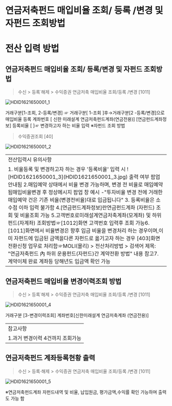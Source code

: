 # 연금저축펀드 매입비율 조회/ 등록 /변경 및 자펀드 조회방법
# 전산 입력 방법
## 연금저축펀드 매입비율 조회/ 등록/변경 및 자펀드 조회방법
> 수신 > 등록˙해제 > 수익증권 연금저축 매입비율 조회/등록 /변경 [1011]

![HDID1621650001_1](HDID1621650001_1.jpg)

거래구분[1-조회, 2-등록/변경] ☞ 거래구분[ 1-조회 ]후→거래구분[2 -등록/변경]으로 매입비율 등록
계좌번호 [ 신한 미래설계 연금저축펀드계좌(연금전용)]
[연금펀드계좌정보]
등록비율 [ ]☞ 변경하고자 하는 비율 입력
※자펀드 조회 방법
> 수익증권조회 [40]

![HDID1621650001_2](HDID1621650001_2.jpg)


<table><tbody><tr>
<td>
전산입력시 유의사항</td></tr><tr>
<td>1. 비율등록 및 변경하고자 하는 경우 '등록비율' 입력 시
![HDID1621650001_3](HDID1621650001_3.jpg)
출력 여부 팝업 안내됨
2.매입예약 상태에서 비율 변경 가능하며, 변경 전 비율로 매입예약 됨매입비율변경 후 정상메시지 팝업 창 예시 -"투자비율 변경 전에 거래한 매입예약 건은 기존 비율(변경전비율)대로 입금됩니다"
3. 등록비율은 소수점 이하 입력 불가함
4.[연금펀드계좌정보]란연금펀드계좌 (자펀드) 조회 및 비율조회 가능
5.고객번호로미래설계연금저축계좌(모계좌) 및 하위펀드(자계좌) 조회방법☞[1012]화면 고객번호 입력후 조회 가능6.[1011]화면에서 비율변경은 향후 입금 비율을 변경처리 하는 경우이며,이미 자펀드에 입금된 금액을다른 자펀드로 옮기고자 하는 경우 [403]화면 전환신청 업무로 처리함☞MOLI(몰리) > 전산처리방법 > 검색어 제목: "연금저축펀드 內 하위 운용펀드(자펀드)간 계약전환 방법" 내용 참고7. 계약이체 완료 계좌등 당해년도 입금액 확인 가능</td></tr></tbody>
</table>


## 연금저축펀드 매입비율 변경이력조회 방법
> 수신 > 등록˙해제 > 수익증권 연금저축 매입비율 조회/등록 /변경 [1011]

![HDID1621650001_4](HDID1621650001_4.jpg)

거래구분 [3-변경이력조회]
계좌번호[신한미래설계 연금저축계좌 (연금전용)]

<table><tbody><tr>
<td>
참고사항</td></tr><tr>
<td>
1.과거 변경이력 4건까지 조회가능</td></tr></tbody>
</table>


## 연금저축펀드 계좌등록현황 출력
> 수신 > 등록·해제 > 수익증권 연금저축 매입비율 조회/등록 /변경 [1011]

![HDID1621650001_5](HDID1621650001_5.jpg)

※연금저축펀드계좌 자펀드내역 및 비율, 납입원금, 평가금액,수익률 확인 가능하며 출력도 가능 함
